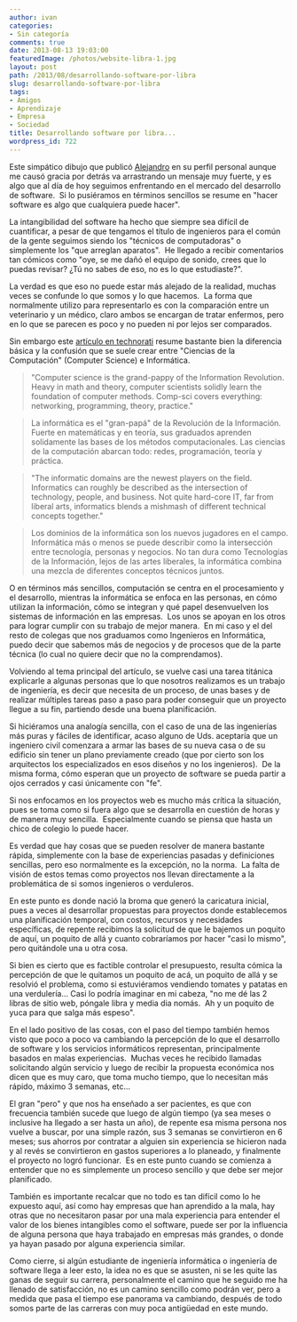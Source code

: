 ```yaml
---
author: ivan
categories:
- Sin categoría
comments: true
date: 2013-08-13 19:03:00
featuredImage: /photos/website-libra-1.jpg
layout: post
path: /2013/08/desarrollando-software-por-libra
slug: desarrollando-software-por-libra
tags:
- Amigos
- Aprendizaje
- Empresa
- Sociedad
title: Desarrollando software por libra...
wordpress_id: 722
---
```


Este simpático dibujo que publicó [Alejandro](https://alejandrovaras.blogspot.com/) en su perfil personal aunque me causó gracia por detrás va arrastrando un mensaje muy fuerte, y es algo que al día de hoy seguimos enfrentando en el mercado del desarrollo de software.  Si lo pusiéramos en términos sencillos se resume en "hacer software es algo que cualquiera puede hacer".

La intangibilidad del software ha hecho que siempre sea difícil de cuantificar, a pesar de que tengamos el título de ingenieros para el común de la gente seguimos siendo los "técnicos de computadoras" o simplemente los "que arreglan aparatos".  He llegado a recibir comentarios tan cómicos como "oye, se me dañó el equipo de sonido, crees que lo puedas revisar? ¿Tú no sabes de eso, no es lo que estudiaste?".

La verdad es que eso no puede estar más alejado de la realidad, muchas veces se confunde lo que somos y lo que hacemos.  La forma que normalmente utilizo para representarlo es con la comparación entre un veterinario y un médico, claro ambos se encargan de tratar enfermos, pero en lo que se parecen es poco y no pueden ni por lejos ser comparados.

Sin embargo este [artículo en technorati](https://technorati.com/business/article/computer-science-vs-information-studies-vs/) resume bastante bien la diferencia básica y la confusión que se suele crear entre "Ciencias de la Computación" (Computer Science) e Informática.

<blockquote>"Computer science is the grand-pappy of the Information Revolution. Heavy in math and theory, computer scientists solidly learn the foundation of computer methods. Comp-sci covers everything: networking, programming, theory, practice."</blockquote>

<blockquote>La informática es el "gran-papá" de la Revolución de la Información. Fuerte en matemáticas y en teoría, sus graduados aprenden solidamente las bases de los métodos computacionales. Las ciencias de la computación abarcan todo: redes, programación, teoría y práctica.</blockquote>

<blockquote>"The informatic domains are the newest players on the field. Informatics can roughly be described as the intersection of technology, people, and business. Not quite hard-core IT, far from liberal arts, informatics blends a mishmash of different technical concepts together."</blockquote>

<blockquote>Los dominios de la informática son los nuevos jugadores en el campo. Informática más o menos se puede describir como la intersección entre tecnología, personas y negocios. No tan dura como Tecnologías de la Información, lejos de las artes liberales, la informática combina una mezcla de diferentes conceptos técnicos juntos.</blockquote>

O en términos más sencillos, computación se centra en el procesamiento y el desarrollo, mientras la informática se enfoca en las personas, en cómo utilizan la información, cómo se integran y qué papel desenvuelven los sistemas de información en las empresas.  Los unos se apoyan en los otros para lograr cumplir con su trabajo de mejor manera.  En mi caso y el del resto de colegas que nos graduamos como Ingenieros en Informática, puedo decir que sabemos más de negocios y de procesos que de la parte técnica (lo cual no quiere decir que no la comprendamos).

Volviendo al tema principal del artículo, se vuelve casi una tarea titánica explicarle a algunas personas que lo que nosotros realizamos es un trabajo de ingeniería, es decir que necesita de un proceso, de unas bases y de realizar múltiples tareas paso a paso para poder conseguir que un proyecto llegue a su fin, partiendo desde una buena planificación.

Si hiciéramos una analogía sencilla, con el caso de una de las ingenierías más puras y fáciles de identificar, acaso alguno de Uds. aceptaría que un ingeniero civil comenzara a armar las bases de su nueva casa o de su edificio sin tener un plano previamente creado (que por cierto son los arquitectos los especializados en esos diseños y no los ingenieros).  De la misma forma, cómo esperan que un proyecto de software se pueda partir a ojos cerrados y casi únicamente con "fe".

Si nos enfocamos en los proyectos web es mucho más crítica la situación, pues se toma como si fuera algo que se desarrolla en cuestión de horas y de manera muy sencilla.  Especialmente cuando se piensa que hasta un chico de colegio lo puede hacer.

Es verdad que hay cosas que se pueden resolver de manera bastante rápida, simplemente con la base de experiencias pasadas y definiciones sencillas, pero eso normalmente es la excepción, no la norma.  La falta de visión de estos temas como proyectos nos llevan directamente a la problemática de si somos ingenieros o verduleros.

En este punto es donde nació la broma que generó la caricatura inicial, pues a veces al desarrollar propuestas para proyectos donde establecemos una planificación temporal, con costos, recursos y necesidades específicas, de repente recibimos la solicitud de que le bajemos un poquito de aquí, un poquito de allá y cuanto cobraríamos por hacer "casi lo mismo", pero quitándole una u otra cosa.

Si bien es cierto que es factible controlar el presupuesto, resulta cómica la percepción de que le quitamos un poquito de acá, un poquito de allá y se resolvió el problema, como si estuviéramos vendiendo tomates y patatas en una verdulería... Casi lo podría imaginar en mi cabeza, "no me dé las 2 libras de sitio web, póngale libra y media dia nomás.  Ah y un poquito de yuca para que salga más espeso".

En el lado positivo de las cosas, con el paso del tiempo también hemos visto que poco a poco va cambiando la percepción de lo que el desarrollo de software y los servicios informáticos representan, principalmente basados en malas experiencias.  Muchas veces he recibido llamadas solicitando algún servicio y luego de recibir la propuesta económica nos dicen que es muy caro, que toma mucho tiempo, que lo necesitan más rápido, máximo 3 semanas, etc...

El gran "pero" y que nos ha enseñado a ser pacientes, es que con frecuencia también sucede que luego de algún tiempo (ya sea meses o inclusive ha llegado a ser hasta un año), de repente esa misma persona nos vuelve a buscar, por una simple razón, sus 3 semanas se convirtieron en 6 meses; sus ahorros por contratar a alguien sin experiencia se hicieron nada y al revés se convirtieron en gastos superiores a lo planeado, y finalmente el proyecto no logró funcionar.  Es en este punto cuando se comienza a entender que no es simplemente un proceso sencillo y que debe ser mejor planificado.

También es importante recalcar que no todo es tan difícil como lo he expuesto aquí, así como hay empresas que han aprendido a la mala, hay otras que no necesitaron pasar por una mala experiencia para entender el valor de los bienes intangibles como el software, puede ser por la influencia de alguna persona que haya trabajado en empresas más grandes, o donde ya hayan pasado por alguna experiencia similar.

Como cierre, si algún estudiante de ingeniería informática o ingeniería de software llega a leer esto, la idea no es que se asusten, ni se les quite las ganas de seguir su carrera, personalmente el camino que he seguido me ha llenado de satisfacción, no es un camino sencillo como podrán ver, pero a medida que pasa el tiempo ese panorama va cambiando, después de todo somos parte de las carreras con muy poca antigüedad en este mundo.